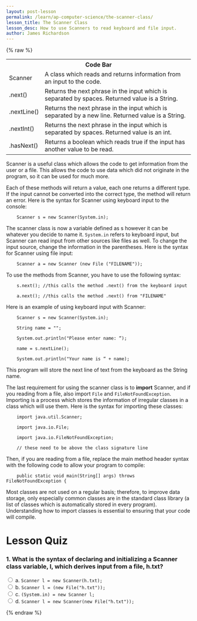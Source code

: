 ```yaml
---
layout: post-lesson
permalink: /learn/ap-computer-science/the-scanner-class/
lesson_title: The Scanner Class
lesson_desc: How to use Scanners to read keyboard and file input. 
author: James Richardson
---
```


<script src="/questions.js"></script>

{% raw %}

<table>
  <tr>
    <th colspan="2">Code Bar</th>
  </tr>
  <tr>
    <td>Scanner</td>
    <td>A class which reads and returns information from an input to the code.</td>
  </tr>
  <tr>
    <td>.next()</td>
    <td>Returns the next phrase in the input which is separated by spaces. Returned value is a String.</td>
  </tr>
  <tr>
    <td>.nextLine()</td>
    <td>Returns the next phrase in the input which is separated by a new line. Returned value is a String.</td>
  </tr>
  <tr>
    <td>.nextInt()</td>
    <td>Returns the next phrase in the input which is separated by spaces. Returned value is an int.</td>
  </tr>
  <tr>
    <td>.hasNext()</td>
    <td>Returns a boolean which reads true if the input has another value to be read. </td>
  </tr>
</table>


Scanner is a useful class which allows the code to get information from the user or a file. This allows the code to use data which did not originate in the program, so it can be used for much more. 

Each of these methods will return a value, each one returns a different type. If the input cannot be converted into the correct type, the method will return an error. Here is the syntax for Scanner using keyboard input to the console:

        Scanner s = new Scanner(System.in); 

The scanner class is now a variable defined as s however it can be whatever you decide to name it. <code>System.in</code> refers to keyboard input, but Scanner can read input from other sources like files as well. To change the input source, change the information in the parentheses. Here is the syntax for Scanner using file input:

        Scanner a = new Scanner (new File ("FILENAME"));

To use the methods from Scanner, you have to use the following syntax:

        s.next(); //this calls the method .next() from the keyboard input

        a.next(); //this calls the method .next() from "FILENAME"

Here is an example of using keyboard input with Scanner:

        Scanner s = new Scanner(System.in);

        String name = "";

        System.out.println("Please enter name: “);

        name = s.nextLine();

        System.out.println("Your name is “ + name);

This program will store the next line of text from the keyboard as the String name.

The last requirement for using the scanner class is to **import** Scanner, and if you reading from a file, also import <code>File</code> and <code>FileNotFoundException</code>. Importing is a process which stores the information of irregular classes in a class which will use them. Here is the syntax for importing these classes:

        import java.util.Scanner;   

        import java.io.File;

        import java.io.FileNotFoundException;

        // these need to be above the class signature line

Then, if you are reading from a file, replace the main method header syntax with the following code to allow your program to compile: 

        public static void main(String[] args) throws FileNotFoundException {

Most classes are not used on a regular basis; therefore, to improve data storage, only especially common classes are in the standard class library (a list of classes which is automatically stored in every program). Understanding how to import classes is essential to ensuring that your code will compile.


<h1>Lesson Quiz</h1>

<h3>1. What is the syntax of declaring and initializing a Scanner class variable, l, which derives input from a file, h.txt?</h3>

<form>
    <div>
        <input type="radio" value="a" name="cc" onchange="check(this, 'd')">
        a. <code>Scanner l = new Scanner(h.txt);</code>
    </div>
    <div>
        <input type="radio" value="b" name="cc" onchange="check(this, 'd')">
        b. <code>Scanner l = (new File("h.txt"));</code>
    </div>
    <div>
        <input type="radio" value="c" name="cc" onchange="check(this, 'd')">
        c. <code>(System.in) = new Scanner l;</code>
    </div>
    <div>
        <input type="radio" value="d" name="cc" onchange="check(this, 'd')">
        d. <code>Scanner l = new Scanner(new File("h.txt"));</code>
    </div>
</form>

{% endraw %}